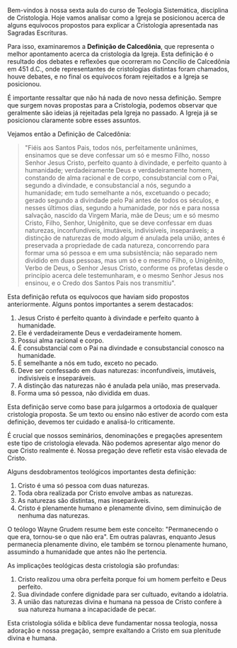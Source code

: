 Bem-vindos à nossa sexta aula do curso de Teologia Sistemática, disciplina de Cristologia. Hoje vamos analisar como a Igreja se posicionou acerca de alguns equívocos propostos para explicar a Cristologia apresentada nas Sagradas Escrituras. 

Para isso, examinaremos a **Definição de Calcedônia**, que representa o melhor apontamento acerca da cristologia da Igreja. Esta definição é o resultado dos debates e reflexões que ocorreram no Concílio de Calcedônia em 451 d.C., onde representantes de cristologias distintas foram chamados, houve debates, e no final os equívocos foram rejeitados e a Igreja se posicionou.

É importante ressaltar que não há nada de novo nessa definição. Sempre que surgem novas propostas para a Cristologia, podemos observar que geralmente são ideias já rejeitadas pela Igreja no passado. A Igreja já se posicionou claramente sobre esses assuntos.

Vejamos então a Definição de Calcedônia:

>"Fiéis aos Santos Pais, todos nós, perfeitamente unânimes, ensinamos que se deve confessar um só e mesmo Filho, nosso Senhor Jesus Cristo, perfeito quanto à divindade, e perfeito quanto à humanidade; verdadeiramente Deus e verdadeiramente homem, constando de alma racional e de corpo, consubstancial com o Pai, segundo a divindade, e consubstancial a nós, segundo a humanidade; em tudo semelhante a nós, excetuando o pecado; gerado segundo a divindade pelo Pai antes de todos os séculos, e nesses últimos dias, segundo a humanidade, por nós e para nossa salvação, nascido da Virgem Maria, mãe de Deus; um e só mesmo Cristo, Filho, Senhor, Unigênito, que se deve confessar em duas naturezas, inconfundíveis, imutáveis, indivisíveis, inseparáveis; a distinção de naturezas de modo algum é anulada pela união, antes é preservada a propriedade de cada natureza, concorrendo para formar uma só pessoa e em uma subsistência; não separado nem dividido em duas pessoas, mas um só e o mesmo Filho, o Unigênito, Verbo de Deus, o Senhor Jesus Cristo, conforme os profetas desde o princípio acerca dele testemunharam, e o mesmo Senhor Jesus nos ensinou, e o Credo dos Santos Pais nos transmitiu".

Esta definição refuta os equívocos que haviam sido propostos anteriormente. Alguns pontos importantes a serem destacados:

1. Jesus Cristo é perfeito quanto à divindade e perfeito quanto à humanidade.
2. Ele é verdadeiramente Deus e verdadeiramente homem.
3. Possui alma racional e corpo.
4. É consubstancial com o Pai na divindade e consubstancial conosco na humanidade.
5. É semelhante a nós em tudo, exceto no pecado.
6. Deve ser confessado em duas naturezas: inconfundíveis, imutáveis, indivisíveis e inseparáveis.
7. A distinção das naturezas não é anulada pela união, mas preservada.
8. Forma uma só pessoa, não dividida em duas.

Esta definição serve como base para julgarmos a ortodoxia de qualquer cristologia proposta. Se um texto ou ensino não estiver de acordo com esta definição, devemos ter cuidado e analisá-lo criticamente.

É crucial que nossos seminários, denominações e pregações apresentem este tipo de cristologia elevada. Não podemos apresentar algo menor do que Cristo realmente é. Nossa pregação deve refletir esta visão elevada de Cristo.

Alguns desdobramentos teológicos importantes desta definição:

1. Cristo é uma só pessoa com duas naturezas.
2. Toda obra realizada por Cristo envolve ambas as naturezas.
3. As naturezas são distintas, mas inseparáveis.
4. Cristo é plenamente humano e plenamente divino, sem diminuição de nenhuma das naturezas.

O teólogo Wayne Grudem resume bem este conceito: "Permanecendo o que era, tornou-se o que não era". Em outras palavras, enquanto Jesus permanecia plenamente divino, ele também se tornou plenamente humano, assumindo a humanidade que antes não lhe pertencia.

As implicações teológicas desta cristologia são profundas:

1. Cristo realizou uma obra perfeita porque foi um homem perfeito e Deus perfeito.
2. Sua divindade confere dignidade para ser cultuado, evitando a idolatria.
3. A união das naturezas divina e humana na pessoa de Cristo confere à sua natureza humana a incapacidade de pecar.

Esta cristologia sólida e bíblica deve fundamentar nossa teologia, nossa adoração e nossa pregação, sempre exaltando a Cristo em sua plenitude divina e humana.